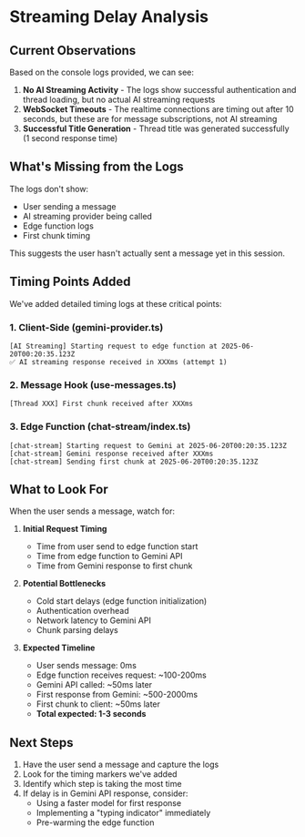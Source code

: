 # Streaming Delay Analysis

## Current Observations

Based on the console logs provided, we can see:

1. **No AI Streaming Activity** - The logs show successful authentication and thread loading, but no actual AI streaming requests
2. **WebSocket Timeouts** - The realtime connections are timing out after 10 seconds, but these are for message subscriptions, not AI streaming
3. **Successful Title Generation** - Thread title was generated successfully (1 second response time)

## What's Missing from the Logs

The logs don't show:
- User sending a message
- AI streaming provider being called
- Edge function logs
- First chunk timing

This suggests the user hasn't actually sent a message yet in this session.

## Timing Points Added

We've added detailed timing logs at these critical points:

### 1. Client-Side (gemini-provider.ts)
```
[AI Streaming] Starting request to edge function at 2025-06-20T00:20:35.123Z
✅ AI streaming response received in XXXms (attempt 1)
```

### 2. Message Hook (use-messages.ts)
```
[Thread XXX] First chunk received after XXXms
```

### 3. Edge Function (chat-stream/index.ts)
```
[chat-stream] Starting request to Gemini at 2025-06-20T00:20:35.123Z
[chat-stream] Gemini response received after XXXms
[chat-stream] Sending first chunk at 2025-06-20T00:20:35.123Z
```

## What to Look For

When the user sends a message, watch for:

1. **Initial Request Timing**
   - Time from user send to edge function start
   - Time from edge function to Gemini API
   - Time from Gemini response to first chunk

2. **Potential Bottlenecks**
   - Cold start delays (edge function initialization)
   - Authentication overhead
   - Network latency to Gemini API
   - Chunk parsing delays

3. **Expected Timeline**
   - User sends message: 0ms
   - Edge function receives request: ~100-200ms
   - Gemini API called: ~50ms later
   - First response from Gemini: ~500-2000ms
   - First chunk to client: ~50ms later
   - **Total expected: 1-3 seconds**

## Next Steps

1. Have the user send a message and capture the logs
2. Look for the timing markers we've added
3. Identify which step is taking the most time
4. If delay is in Gemini API response, consider:
   - Using a faster model for first response
   - Implementing a "typing indicator" immediately
   - Pre-warming the edge function 